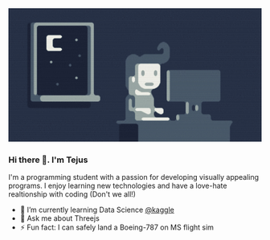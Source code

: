 <img src="/fungif.gif" alt="alt text" width="1080">

### Hi there 👋. I'm Tejus

I'm a programming student with a passion for developing visually appealing programs. I enjoy learning new technologies and have a love-hate realtionship with coding (Don't we all!)
- 🌱 I’m currently learning Data Science [@kaggle](https://www.kaggle.com/tejusrevi)
- 💬 Ask me about Threejs 
- ⚡ Fun fact: I can safely land a Boeing-787 on MS flight sim

